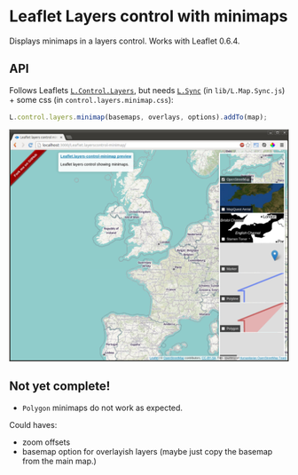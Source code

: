 # Leaflet Layers control with minimaps

Displays minimaps in a layers control. Works with Leaflet 0.6.4.

## API

Follows Leaflets [`L.Control.Layers`](http://leafletjs.com/reference.html#control-layers), but needs [`L.Sync`](https://github.com/turban/Leaflet.Sync) (in `lib/L.Map.Sync.js`) + some css (in `control.layers.minimap.css`):

```JavaScript
L.control.layers.minimap(basemaps, overlays, options).addTo(map);
```

![Screenshot](screenshot.png)

## Not yet complete!

 - `Polygon` minimaps do not work as expected.

Could haves:

 - zoom offsets
 - basemap option for overlayish layers (maybe just copy the basemap from the main map.)